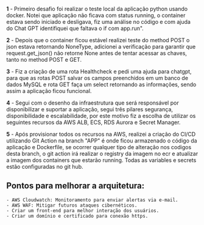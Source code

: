 **1** - Primeiro desafio foi realizar o teste local da aplicação python usando docker. Notei que aplicação não ficava com status running, o container estava sendo iniciado e desligava, fiz uma análise no código e com ajuda do Chat GPT identifiquei que faltava o if com app.run".

**2** - Depois que o container ficou estável realizei teste do method POST o json estava retornando NoneType, adicionei a verificação para garantir que request.get_json() não retorne None antes de tentar acessar as chaves, tanto no method POST e GET.

**3** - Fiz a criação de uma rota Healthcheck e pedi uma ajuda para chatgpt, para que as rotas POST salvar os campos preenchidos em um banco de dados MySQL e rota GET faça um select retornando as informações, sendo assim a aplicação ficou funcional.

**4** - Segui com o desenho da infraestrutura que será responsável por disponibilizar e suportar a aplicação, segui três pilares segurança, disponibilidade e escalabilidade, por este motivo fiz a escolha de utilizar os seguintes recursos da AWS ALB, ECS, RDS Aurora e Secret Manager.

**5** - Após provisionar todos os recursos na AWS, realizei a criação do CI/CD utilizando Git Action na branch "APP" é onde ficou armazenado o código da aplicação e Dockerfile, se ocorrer qualquer tipo de alteração nos codigos desta branch, o git action irá realizar o registry da imagem no ecr e atualizar a imagem dos containers que estarão running. Todas as variables e secrets estão configuradas no git hub.

## Pontos para melhorar a arquitetura:
    - AWS Cloudwatch: Monitoramento para enviar alertas via e-mail.
    - AWS WAF: Mitigar futuros ataques cibernéticos.
    - Criar um front-end para melhor interação dos usuários.
    - Criar um domínio e certificado para conexão https.
